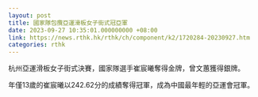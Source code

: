 ```yaml
---
layout: post
title: 國家隊包攬亞運滑板女子街式冠亞軍
date: 2023-09-27 10:35:01.000000000 +08:00
link: https://news.rthk.hk/rthk/ch/component/k2/1720284-20230927.htm
categories: rthk
---
```


杭州亞運滑板女子街式決賽，國家隊選手崔宸曦奪得金牌，曾文蕙獲得銀牌。

年僅13歲的崔宸曦以242.62分的成績奪得冠軍，成為中國最年輕的亞運會冠軍。

